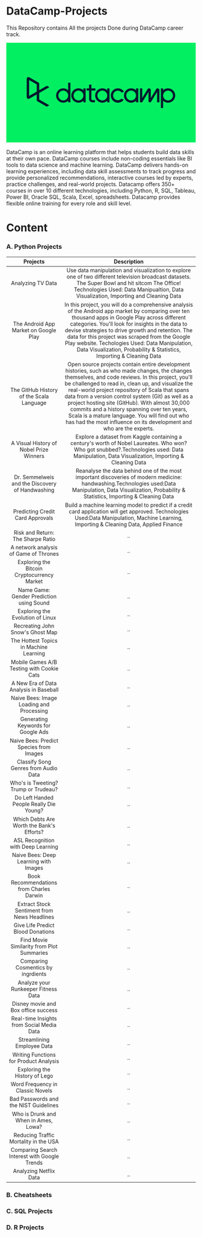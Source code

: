 # DataCamp-Projects
This Repository contains All the projects Done during DataCamp career track.

![DataCamp](datacamp.png)

DataCamp is an online learning platform that helps students build data skills at their own pace. DataCamp courses include non-coding essentials like BI tools to data science and machine learning. DataCamp delivers hands-on learning experiences, including data skill assessments to track progress and provide personalized recommendations, interactive courses led by experts, practice challenges, and real-world projects. Datacamp offers 350+ courses in over 10 different technologies, including Python, R, SQL, Tableau, Power BI, Oracle SQL, Scala, Excel, spreadsheets. Datacamp provides flexible online training for every role and skill level.

# Content
### A. Python Projects

|Projects|Description|
| :------------:  | :---------------: |
|   Analyzing TV Data      |Use data manipulation and visualization to explore one of two different television broadcast datasets. The Super Bowl and hit sitcom The Office! Technologies Used: Data Manipualtion, Data Visualization, Importing and Cleaning Data|
|The Android App Market on Google Play |In this project, you will do a comprehensive analysis of the Android app market by comparing over ten thousand apps in Google Play across different  categories. You'll look for insights in the data to devise strategies to drive growth and retention. The data for this project was scraped from the Google Play website. Techologies Used: Data Manipulation, Data Visualization, Probability & Statistics, Importing & Cleaning Data|
|The GitHub History of the Scala Language|Open source projects contain entire development histories, such as who made changes, the changes themselves, and code reviews. In this project, you'll be challenged to read in, clean up, and visualize the real-world project repository of Scala that spans data from a version control system (Git) as well as a project hosting site (GitHub). With almost 30,000 commits and a history spanning over ten years, Scala is a mature language. You will find out who has had the most influence on its development and who are the experts.|Technologies used:Data Manipulation, Data Visualization, Importing & Cleaning Data|
|A Visual History of Nobel Prize Winners|Explore a dataset from Kaggle containing a century's worth of Nobel Laureates. Who won? Who got snubbed?.Technologies used: Data Manipulation, Data Visualization, Importing & Cleaning Data|
|Dr. Semmelweis and the Discovery of Handwashing|Reanalyse the data behind one of the most important discoveries of modern medicine: handwashing.Technologies used:Data Manipulation, Data Visualization, Probability & Statistics, Importing & Cleaning Data|
|Predicting Credit Card Approvals|Build a machine learning model to predict if a credit card application will get approved. Technologies Used:Data Manipulation, Machine Learning, Importing & Cleaning Data, Applied Finance|
|Risk and Return: The Sharpe Ratio|..|
|A network analysis of Game of Thrones|..|
|Exploring the Bitcoin Cryptocurrency Market|..|
|Name Game: Gender Prediction using Sound|..|
|Exploring the Evolution of Linux|..|
|Recreating John Snow's Ghost Map|..|
|The Hottest Topics in Machine Learning|..|
|Mobile Games A/B Testing with Cookie Cats|..|
|A New Era of Data Analysis in Baseball|..|
|Naive Bees: Image Loading and Processing|..|
|Generating Keywords for Google Ads|..|
|Naive Bees: Predict Species from Images|..|
|Classify Song Genres from Audio Data|..|
|Who's is Tweeting? Trump or Trudeau?|..|
|Do Left Handed People Really Die Young?|..|
|Which Debts Are Worth the Bank's Efforts?|..|
|ASL Recognition with Deep Learning|..|
|Naive Bees: Deep Learning with Images|..|
|Book Recommendations from Charles Darwin|..|
|Extract Stock Sentiment from News Headlines|..|
|Give Life Predict Blood Donations|..|
|Find Movie Similarity from Plot Summaries|..|
|Comparing Cosmentics by ingrdients|..|
|Analyze your Runkeeper Fitness Data|..|
|Disney movie and Box office success|..|
|Real-time Insights from Social Media Data|..|
|Streamlining Employee Data|..|
|Writing Functions for Product Analysis|..|
|Exploring the History of Lego|..|
|Word Frequency in Classic Novels|..|
|Bad Passwords and the NIST Guidelines|..|
|Who is Drunk and When in Ames, Lowa?|..|
|Reducing Traffic Mortality in the USA|..|
|Comparing Search Interest with Google Trends|..|
|Analyzing Netflix Data|..|
       
       
### B. Cheatsheets
### C. SQL Projects
### D. R Projects
